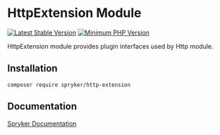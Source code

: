 # HttpExtension Module
[![Latest Stable Version](https://poser.pugx.org/spryker/http-extension/v/stable.svg)](https://packagist.org/packages/spryker/http-extension)
[![Minimum PHP Version](https://img.shields.io/badge/php-%3E%3D%208.0-8892BF.svg)](https://php.net/)

HttpExtension module provides plugin interfaces used by Http module.

## Installation

```
composer require spryker/http-extension
```

## Documentation

[Spryker Documentation](https://docs.spryker.com)
